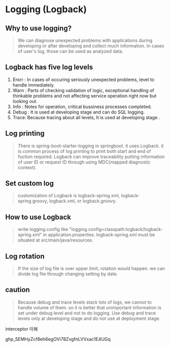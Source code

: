 # Logging (Logback)

## Why to use logging?
> We can diagnose unexpected problems with applications during developing or after developing and collect much information.
In cases of user's log, those can be used as analyzed data.

## Logback has five log levels
1. Erorr : In cases of occuring seriously unexpected problems, level to handle immediately.
2. Warn : Parts of checking validation of logic, exceptional handling of thinkable problems and not affecting service operation right now but looking out. 
3. Info : Notes for operation, critical bussiness processes completed.
4. Debug : It is used at developing stage and can do SQL logging.
5. Trace: Because tracing about all levels, It is used at developing stage .

## Log printing
> There is spring-boot-starter-logging in springboot. it uses Logback. it is common process of log printing to print both start and end of fuction required. Logback can improve traceability putting information of user ID or request ID through using MDC(mapped diagnostic context).

## Set custom log
> customization of Logback is logback-spring.xml, logback-spring.groovy, logback.xml, or logback.groovy.

## How to use Logback
> write logging.config like "logging.config=classpath:logback/logback-spring.xml" in application.properties. logback-spring.xml must be situated at src/main/java/resources.

## Log rotation
> If the size of log file is over upper limit, rotation would happen. we can divide log file through changing setting by date.

## caution
> Because debug and trace levels stack lots of logs, we cannot to handle volume of them. so it is better that unimportant information is set under debug level and not to do logging.
Use debug and trace levels only at developing stage and do not use at deployment stage.

interceptor 이해 


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